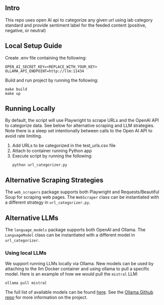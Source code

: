 ## Intro

This repo uses open AI api to categorize any given url using iab category standard and provide sentiment label for the feeded content (positive, negative, or neutral)

## Local Setup Guide

Create .env file containing the following:
```shell
OPEN_AI_SECRET_KEY=<REPLACE_WITH_YOUR_KEY>
OLLAMA_API_ENDPOINT=http://llm:11434
```

Build and run project by running the following:
```shell
make build
make up
```

## Running Locally
By default, the script will use Playwright to scrape URLs and the OpenAI API to categorize data. See below for alternative scraping and LLM strategies. Note there is a sleep set intentionally between calls to the Open AI API to avoid rate limiting.

1. Add URLs to be categorized in the test_urls.csv file
2. Attach to container running Python app
3. Execute script by running the following:
    ```shell
    python url_categorizer.py
    ```

## Alternative Scraping Strategies
The `web_scrapers` package supports both Playwright and Requests/Beautiful Soup for scraping web pages. The `WebScraper` class can be instantiated with a different strategy in `url_categorizer.py`.

## Alternative LLMs
The `language_models` package supports both OpenAI and Ollama. The `LanguageModel` class can be instantiated with a different model in `url_categorizer`.

### Using local LLMs
We support running LLMs locally via Ollama. New models can be used by attaching to the llm Docker container and using ollama to pull a specific model. Here is an example of how we would pull the `mistral` LLM:
```shell
ollama pull mistral
```
The full list of available models can be found [here](https://ollama.com/library).
See the [Ollama Github repo](https://github.com/ollama/ollama) for more information on the project.
